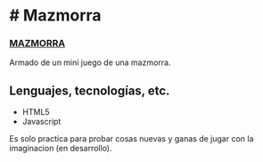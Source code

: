 # # Mazmorra

### [MAZMORRA](https://megagringa.github.io/Mazmorra/index.html)

Armado de un mini juego de una mazmorra.

## Lenguajes, tecnologías, etc.

- HTML5
- Javascript

Es solo practica para probar cosas nuevas y ganas de jugar con la imaginacion (en desarrollo).
